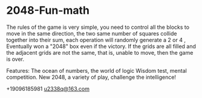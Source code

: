 # 2048-Fun-math

The rules of the game is very simple, you need to control all the blocks to move in the same direction, the two same number of squares collide together into their sum, each operation will randomly generate a 2 or 4 , Eventually won a "2048" box even if the victory. If the grids are all filled and the adjacent grids are not the same, that is, unable to move, then the game is over.

Features:
The ocean of numbers, the world of logic
Wisdom test, mental competition.
New 2048, a variety of play, challenge the intelligence!

+19096185981 u2338q@163.com
